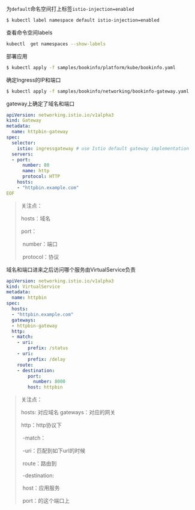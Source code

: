 

为`default`命名空间打上标签`istio-injection=enabled`

```bash
$ kubectl label namespace default istio-injection=enabled
```

查看命令空间labels

```bash
kubectl  get namespaces --show-labels 
```

部署应用

```bash
$ kubectl apply -f samples/bookinfo/platform/kube/bookinfo.yaml
```



确定Ingress的IP和端口

```bash
$ kubectl apply -f samples/bookinfo/networking/bookinfo-gateway.yaml
```

gateway上确定了域名和端口

```yaml
apiVersion: networking.istio.io/v1alpha3
kind: Gateway
metadata:
  name: httpbin-gateway
spec:
  selector:
    istio: ingressgateway # use Istio default gateway implementation
  servers:
  - port:
      number: 80
      name: http
      protocol: HTTP
    hosts:
    - "httpbin.example.com"
EOF
```

> 关注点：
>
> hosts：域名
>
> port：
>
> ​	number：端口
>
> ​	protocol：协议





域名和端口进来之后访问哪个服务由VirtualService负责

```yaml
apiVersion: networking.istio.io/v1alpha3
kind: VirtualService
metadata:
  name: httpbin
spec:
  hosts:
  - "httpbin.example.com"
  gateways:
  - httpbin-gateway
  http:
  - match:
    - uri:
        prefix: /status
    - uri:
        prefix: /delay
    route:
    - destination:
        port:
          number: 8000
        host: httpbin
```

> 关注点：
>
> hosts: 对应域名
> gateways：对应的网关
>
> http：http协议下
>
> ​	-match：
>
> ​		-uri：匹配到如下url的时候
>
> ​	route：路由到
>
> ​		-destination:
>
> ​			host：应用服务
>
> ​			port：的这个端口上

